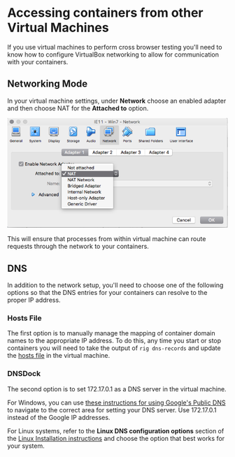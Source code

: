# Accessing containers from other Virtual Machines

If you use virtual machines to perform cross browser testing you'll need to know
how to configure VirtualBox networking to allow for communication with your
containers.

## Networking Mode

In your virtual machine settings, under **Network** choose an enabled adapter
and then choose NAT for the **Attached to** option.

![VirtualBox Network Settings](../readme_images/virtualbox_network_settings.png)

This will ensure that processes from within virtual machine can route requests
through the network to your containers.

## DNS

In addition to the network setup, you'll need to choose one of the following
options so that the DNS entries for your containers can resolve to the proper IP
address.

### Hosts File

The first option is to manually manage the mapping of container domain names to
the appropriate IP address. To do this, any time you start or stop containers
you will need to take the output of `rig dns-records` and update the
[hosts file](https://en.wikipedia.org/wiki/Hosts_(file)) in the virtual machine.

### DNSDock

The second option is to set 172.17.0.1 as a DNS server in the virtual machine.

For Windows, you can use [these instructions for using Google's Public DNS](https://developers.google.com/speed/public-dns/docs/using)
to navigate to the correct area for setting your DNS server. Use 172.17.0.1
instead of the Google IP addresses.

For Linux systems, refer to the **Linux DNS configuration options** section of
the [Linux Installation instructions](../getting-started/linux-installation.md)
and choose the option that best works for your system.
